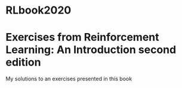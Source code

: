# RLbook2020
# Exercises from Reinforcement Learning: An Introduction second edition
My solutions to an exercises presented in this book
